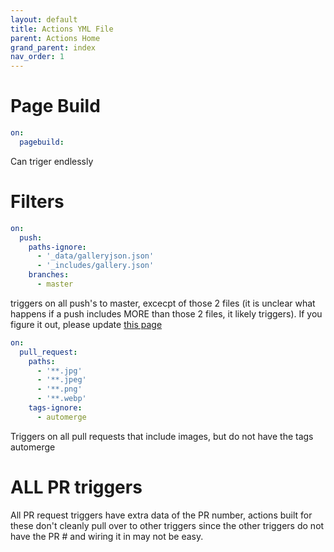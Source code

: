 ```yaml
---
layout: default
title: Actions YML File
parent: Actions Home
grand_parent: index
nav_order: 1
---
```


# Page Build
``` yml
on:
  pagebuild:
```

Can triger endlessly

# Filters

``` yml
on:
  push:
    paths-ignore:
      - '_data/galleryjson.json'
      - '_includes/gallery.json'
    branches:   
      - master
```
triggers on all push's to master, excecpt of those 2 files (it is unclear what happens if a push includes MORE than those 2 files, it likely triggers). If you figure it out, please update [this page](https://github.com/pauliver/github.tips/new/master)

``` yml
on:
  pull_request:
    paths:
      - '**.jpg'
      - '**.jpeg'
      - '**.png'
      - '**.webp'
    tags-ignore:
      - automerge
```
Triggers on all pull requests that include images, but do not have the tags automerge

# ALL PR triggers

All PR request triggers have extra data of the PR number, actions built for these don't cleanly pull over to other triggers since the other triggers do not have the PR # and wiring it in may not be easy.

